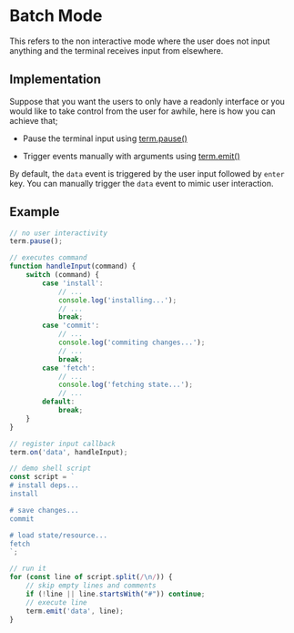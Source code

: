 # Batch Mode

This refers to the non interactive mode where the user does not input anything and the terminal receives input from elsewhere.

## Implementation

Suppose that you want the users to only have a readonly interface or you would like to take control from the user for awhile, here is how you can achieve that;

- Pause the terminal input using [term.pause()](./prompt.md#pause--resume)

- Trigger events manually with arguments using [term.emit()](./events.md#arguments)

By default, the `data` event is triggered by the user input followed by `enter` key. You can manually trigger the `data` event to mimic user interaction.

## Example

```js
// no user interactivity
term.pause();

// executes command
function handleInput(command) {
    switch (command) {
        case 'install':
            // ...
            console.log('installing...');
            // ...
            break;
        case 'commit':
            // ...
            console.log('commiting changes...');
            // ...
            break;
        case 'fetch':
            // ...
            console.log('fetching state...');
            // ...
        default:
            break;
    }
}

// register input callback
term.on('data', handleInput);

// demo shell script
const script = `
# install deps...
install

# save changes...
commit

# load state/resource...
fetch
`;

// run it
for (const line of script.split(/\n/)) {
    // skip empty lines and comments
    if (!line || line.startsWith("#")) continue;
    // execute line
    term.emit('data', line);
}
```